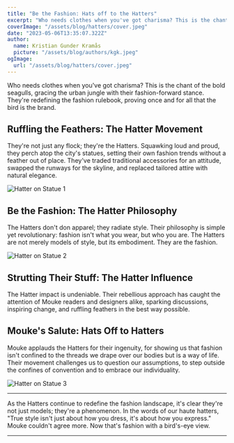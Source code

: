```yaml
---
title: "Be the Fashion: Hats off to the Hatters"
excerpt: "Who needs clothes when you've got charisma? This is the chant of the bold seagulls, gracing the urban jungle with their fashion-forward stance. They're redefining the fashion rulebook, proving once and for all that the bird is the brand."
coverImage: "/assets/blog/hatters/cover.jpeg"
date: "2023-05-06T13:35:07.322Z"
author:
  name: Kristian Gunder Kramås
  picture: "/assets/blog/authors/kgk.jpeg"
ogImage:
  url: "/assets/blog/hatters/cover.jpeg"
---
```


Who needs clothes when you've got charisma? This is the chant of the bold seagulls, gracing the urban jungle with their fashion-forward stance. They're redefining the fashion rulebook, proving once and for all that the bird is the brand.

## Ruffling the Feathers: The Hatter Movement

They're not just any flock; they're the Hatters. Squawking loud and proud, they perch atop the city's statues, setting their own fashion trends without a feather out of place. They've traded traditional accessories for an attitude, swapped the runways for the skyline, and replaced tailored attire with natural elegance.

![Hatter on Statue 1](/assets/blog/hatters/statue1.jpeg)

## Be the Fashion: The Hatter Philosophy

The Hatters don't don apparel; they radiate style. Their philosophy is simple yet revolutionary: fashion isn't what you wear, but who you are. The Hatters are not merely models of style, but its embodiment. They are the fashion.

![Hatter on Statue 2](/assets/blog/hatters/statue2.jpeg)

## Strutting Their Stuff: The Hatter Influence

The Hatter impact is undeniable. Their rebellious approach has caught the attention of Mouke readers and designers alike, sparking discussions, inspiring change, and ruffling feathers in the best way possible. 

## Mouke's Salute: Hats Off to Hatters

Mouke applauds the Hatters for their ingenuity, for showing us that fashion isn't confined to the threads we drape over our bodies but is a way of life. Their movement challenges us to question our assumptions, to step outside the confines of convention and to embrace our individuality.

![Hatter on Statue 3](/assets/blog/hatters/statue3.jpeg)

---

As the Hatters continue to redefine the fashion landscape, it's clear they're not just models; they're a phenomenon. In the words of our haute hatters, "True style isn't just about how you dress, it's about how you express." Mouke couldn't agree more. Now that's fashion with a bird's-eye view.

---